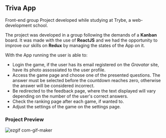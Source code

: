 ## Triva App

Front-end group Project developed while studying at Trybe, a web-development school.

The project was developed in a group following the demands of a __Kanban__ board. It was made with the use of __ReactJS__ and we had the opportunity to improve our skills on __Redux__ by managing the states of the App on it.

With the App running the user is able to:

  - Login the game, if the user has its email registered on the _Gravatar_ site, have its photo assossiated to the user profile.
  - Access the game page and choose one of the presented questions. The answer must be selected before the countdown reaches zero, otherwise the answer will be considered incorrect.
  - Be redirected to the feedback page, where the text displayed will vary depending on the number of the user's correct answers.
  - Check the ranking page after each game, if wanted to.
  - Adjust the settings of the game on the settings page.

  ### Project Preview
  
  ![ezgif com-gif-maker](https://user-images.githubusercontent.com/88805423/158074507-6b888721-ebe9-4751-832f-b9f273ed1e55.gif)
